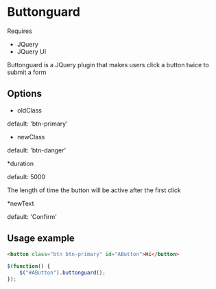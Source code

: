 # Buttonguard

Requires
* JQuery
* JQuery UI

Buttonguard is a JQuery plugin that makes users click a button twice to submit a form

## Options

* oldClass

default: 'btn-primary'

* newClass

default: 'btn-danger'

*duration

default: 5000

The length of time the button will be active after the first click

*newText

default:  'Confirm'


## Usage example
````html
<button class="btn btn-primary" id="AButton">Hi</button>
````
````javascript
$(function() {
	$("#AButton").buttonguard();
});
````
